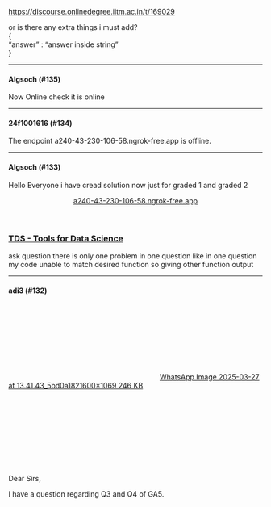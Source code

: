 https://discourse.onlinedegree.iitm.ac.in/t/169029

or is there any extra things i must add?<br/>
{<br/>
“answer” : “answer inside string”<br/>
}</p><hr>

<h4>Algsoch (#135)</h4>
<p>Now Online check it is online</p><hr>

<h4>24f1001616 (#134)</h4>
<p>The endpoint a240-43-230-106-58.ngrok-free.app is offline.</p><hr>

<h4>Algsoch (#133)</h4>
<p>Hello Everyone i have cread solution now just for graded 1 and graded 2</p><aside class="onebox allowlistedgeneric" data-onebox-src="https://a240-43-230-106-58.ngrok-free.app/">
<header class="source">
<a href="https://a240-43-230-106-58.ngrok-free.app/" rel="noopener nofollow ugc" target="_blank">a240-43-230-106-58.ngrok-free.app</a>
</header>
<article class="onebox-body">
<h3><a href="https://a240-43-230-106-58.ngrok-free.app/" rel="noopener nofollow ugc" target="_blank">TDS - Tools for Data Science</a></h3>
</article>
<div class="onebox-metadata">
</div>
<div style="clear: both"></div>
</aside>
<p>
ask question there is only one problem in one question like in one question  my code unable to match desired function so giving other function output</p><hr>

<h4>adi3 (#132)</h4>
<p><div class="lightbox-wrapper"><a class="lightbox" data-download-href="/uploads/short-url/b4lm39wJ9R3tDVR7qK0kX6mx7K0.jpeg?dl=1" href="https://europe1.discourse-cdn.com/flex013/uploads/iitm/original/3X/4/d/4d95a26e7ed85f52ff71db596714dbbe5700b798.jpeg" rel="noopener nofollow ugc" title="WhatsApp Image 2025-03-27 at 13.41.43_5bd0a182"><div class="meta"><svg aria-hidden="true" class="fa d-icon d-icon-far-image svg-icon"><use href="#far-image"></use></svg><span class="filename">WhatsApp Image 2025-03-27 at 13.41.43_5bd0a182</span><span class="informations">1600×1069 246 KB</span><svg aria-hidden="true" class="fa d-icon d-icon-discourse-expand svg-icon"><use href="#discourse-expand"></use></svg></div></a></div><br/>
Dear Sirs,</p>
<p>I have a question regarding Q3 and Q4 of GA5.